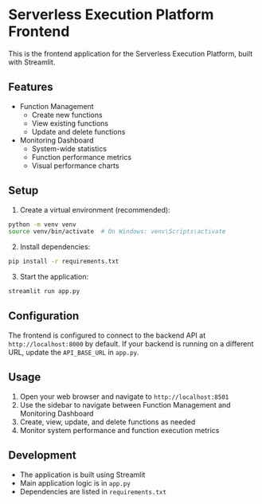 # Serverless Execution Platform Frontend

This is the frontend application for the Serverless Execution Platform, built with Streamlit.

## Features

- Function Management
  - Create new functions
  - View existing functions
  - Update and delete functions
- Monitoring Dashboard
  - System-wide statistics
  - Function performance metrics
  - Visual performance charts

## Setup

1. Create a virtual environment (recommended):
```bash
python -m venv venv
source venv/bin/activate  # On Windows: venv\Scripts\activate
```

2. Install dependencies:
```bash
pip install -r requirements.txt
```

3. Start the application:
```bash
streamlit run app.py
```

## Configuration

The frontend is configured to connect to the backend API at `http://localhost:8000` by default. If your backend is running on a different URL, update the `API_BASE_URL` in `app.py`.

## Usage

1. Open your web browser and navigate to `http://localhost:8501`
2. Use the sidebar to navigate between Function Management and Monitoring Dashboard
3. Create, view, update, and delete functions as needed
4. Monitor system performance and function execution metrics

## Development

- The application is built using Streamlit
- Main application logic is in `app.py`
- Dependencies are listed in `requirements.txt` 